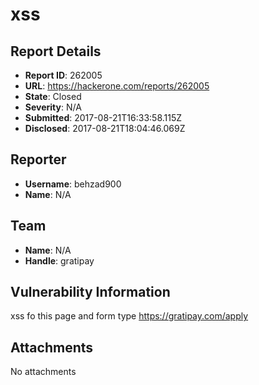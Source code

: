 # xss 

## Report Details
- **Report ID**: 262005
- **URL**: https://hackerone.com/reports/262005
- **State**: Closed
- **Severity**: N/A
- **Submitted**: 2017-08-21T16:33:58.115Z
- **Disclosed**: 2017-08-21T18:04:46.069Z

## Reporter
- **Username**: behzad900
- **Name**: N/A

## Team
- **Name**: N/A
- **Handle**: gratipay

## Vulnerability Information
xss fo this page and form type
https://gratipay.com/apply

## Attachments
No attachments
